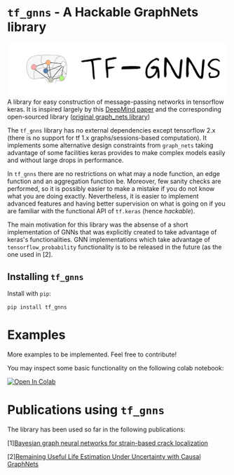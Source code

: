 # `tf_gnns` - A Hackable GraphNets library
![alt-img](doc/figures/tfgnns_logo2.png)
A library for easy construction of message-passing networks in tensorflow keras.
It is inspired largely by this [DeepMind paper](https://arxiv.org/abs/1806.01261) and the corresponding open-sourced library ([original graph_nets library](https://github.com/deepmind/graph_nets))

The `tf_gnns` library has no external dependencies except tensorflow 2.x (there is no support for tf 1.x graphs/sessions-based computation). 
It implements some alternative design constraints from `graph_nets` taking advantage of some facilities keras provides to make complex models easily and without large drops in performance.

In `tf_gnns` there are no restrictions on what may a node function, an edge function and an aggregation function be.
Moreover, few sanity checks are performed, so it is possibly easier to make a mistake if you do not know what you are doing exactly. 
Nevertheless, it is easier to implement advanced features and having better supervision on what is going on if you are familiar
 with the functional API of `tf.keras` (hence *hackable*). 

The main motivation for this library was the absense of a short implementation of GNNs that was explicitly created to take advantage of keras's functionalities.
GNN implementations which take advantage of `tensorflow_probability` functionality is to be released in the future (as the one used in \[2\].

## Installing `tf_gnns`
Install with `pip`:
```
pip install tf_gnns
```

# Examples
More examples to be implemented. Feel free to contribute!

You may inspect some basic functionality on the following colab notebook:

[![Open In Colab](https://colab.research.google.com/assets/colab-badge.svg)](https://colab.research.google.com/github/mylonasc/tf_gnns/blob/main/notebooks/01_tf_gnn_basics.ipynb)

# Publications using `tf_gnns`
The library has been used so far in the following publications:

\[1\][Bayesian graph neural networks for strain-based crack localization](https://arxiv.org/abs/2012.06791) 

\[2\][Remaining Useful Life Estimation Under Uncertainty with Causal GraphNets](https://arxiv.org/abs/2011.11740)




